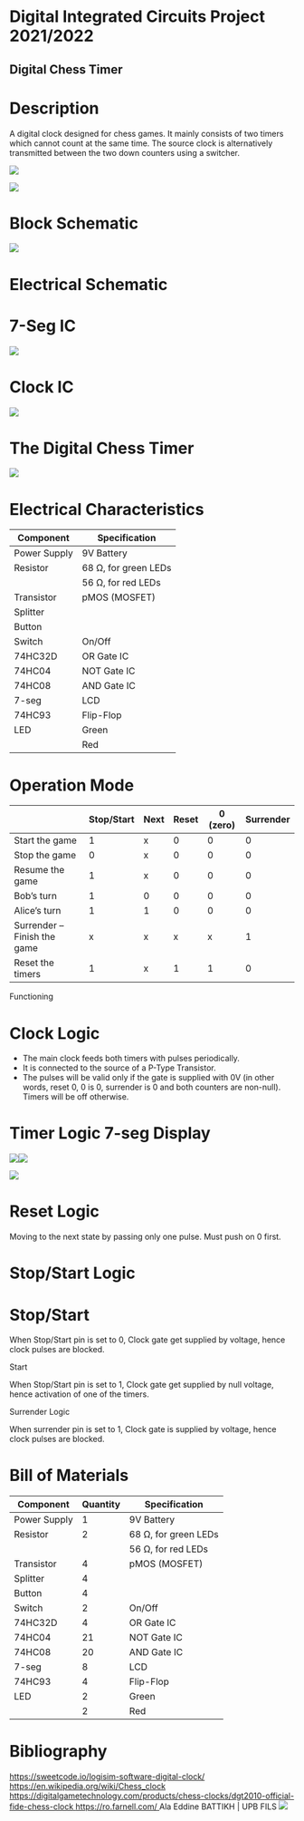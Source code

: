 # Digital Integrated Circuits Project 2021/2022

## Digital Chess Timer 

# Description 

A digital clock designed for chess games. It mainly consists of two timers which cannot count at the same time. The source clock is alternatively transmitted between the two down counters using a switcher. 

![](Aspose.Words.976523d5-629c-46d0-9799-fda399ba6124.001.png)

![](Aspose.Words.976523d5-629c-46d0-9799-fda399ba6124.002.png)

# Block Schematic 

![](Aspose.Words.976523d5-629c-46d0-9799-fda399ba6124.003.jpeg)

# Electrical Schematic 

# 7-Seg IC 

![](Aspose.Words.976523d5-629c-46d0-9799-fda399ba6124.004.png)

# Clock IC 

![](Aspose.Words.976523d5-629c-46d0-9799-fda399ba6124.005.jpeg)

# The Digital Chess Timer 

![](Aspose.Words.976523d5-629c-46d0-9799-fda399ba6124.006.jpeg)

# Electrical Characteristics 



|Component |Specification |
| - | - |
|Power Supply |9V Battery |
|Resistor |68 Ω, for green LEDs |
||56 Ω, for red LEDs |
|Transistor |pMOS (MOSFET) |
|Splitter ||
|Button ||
|Switch |On/Off |
|74HC32D |OR Gate IC |
|74HC04 |NOT Gate IC |
|74HC08 |AND Gate IC |
|7-seg  |LCD |
|74HC93 |Flip-Flop |
|LED |Green |
||Red |
# Operation Mode 



||Stop/Start |Next |Reset |0 (zero) |Surrender |
| :- | - | - | - | - | - |
|Start the game |1 |x |0 |0 |0 |
|Stop the game |0 |x |0 |0 |0 |
|Resume the game |1 |x |0 |0 |0 |
|Bob’s turn |1 |0 |0 |0 |0 |
|Alice’s turn |1 |1 |0 |0 |0 |
|Surrender – Finish the game |x |x |x |x |1 |
|Reset the timers |1 |x |1 |1 |0 |
Functioning 

# Clock Logic 

- The main clock feeds both timers with pulses periodically. 
- It is connected to the source of a P-Type Transistor. 
- The pulses will be valid only if the gate is supplied with 0V (in other words, reset 0, 0 is 0, surrender is 0 and both counters are non-null). Timers will be off otherwise. 

# Timer Logic 7-seg Display 

![](Aspose.Words.976523d5-629c-46d0-9799-fda399ba6124.007.png)![](Aspose.Words.976523d5-629c-46d0-9799-fda399ba6124.008.png)

![](Aspose.Words.976523d5-629c-46d0-9799-fda399ba6124.009.png)

# Reset Logic 

Moving to the next state by passing only one pulse. Must push on 0 first. 

# Stop/Start Logic 

# Stop/Start 

When Stop/Start pin is set to 0, Clock gate get supplied by voltage, hence clock pulses are blocked.  

Start 

When Stop/Start pin is set to 1, Clock gate get supplied by null voltage, hence activation of one of the timers.  

Surrender Logic 

When surrender pin is set to 1, Clock gate is supplied by voltage, hence clock pulses are blocked.  

# Bill of Materials 



|Component |Quantity |Specification |
| - | - | - |
|Power Supply |1 |9V Battery |
|Resistor |2 |68 Ω, for green LEDs |
|||56 Ω, for red LEDs |
|Transistor |4 |pMOS (MOSFET) |
|Splitter |4 ||
|Button |4 ||
|Switch |2 |On/Off |
|74HC32D |4 |OR Gate IC |
|74HC04 |21 |NOT Gate IC |
|74HC08 |20 |AND Gate IC |
|7-seg  |8 |LCD |
|74HC93 |4 |Flip-Flop |
|LED |2 |Green |
||2 |Red |
# Bibliography 

[https://sweetcode.io/logisim-software-digital-clock/ ](https://sweetcode.io/logisim-software-digital-clock/)[https://en.wikipedia.org/wiki/Chess_clock ](https://en.wikipedia.org/wiki/Chess_clock)[https://digitalgametechnology.com/products/chess-clocks/dgt2010-official-fide-chess-clock ](https://digitalgametechnology.com/products/chess-clocks/dgt2010-official-fide-chess-clock)[https://ro.farnell.com/ ](https://ro.farnell.com/)
Ala Eddine BATTIKH | UPB FILS ![](Aspose.Words.976523d5-629c-46d0-9799-fda399ba6124.010.png)
